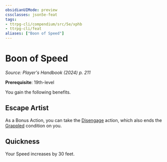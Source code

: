 ```yaml
---
obsidianUIMode: preview
cssclasses: json5e-feat
tags:
- ttrpg-cli/compendium/src/5e/xphb
- ttrpg-cli/feat
aliases: ["Boon of Speed"]
---
```

# Boon of Speed
*Source: Player's Handbook (2024) p. 211*  

**Prerequisite**: 19th-level

You gain the following benefits.

## Escape Artist

As a Bonus Action, you can take the [Disengage](actions.md#Disengage) action, which also ends the [Grappled](conditions.md#Grappled) condition on you.

## Quickness

Your Speed increases by 30 feet.